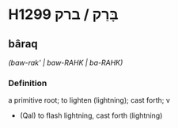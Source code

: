 # H1299 בָּרַק / ברק

## bâraq

_(baw-rak' | baw-RAHK | ba-RAHK)_

### Definition

a primitive root; to lighten (lightning); cast forth; v

- (Qal) to flash lightning, cast forth (lightning)
